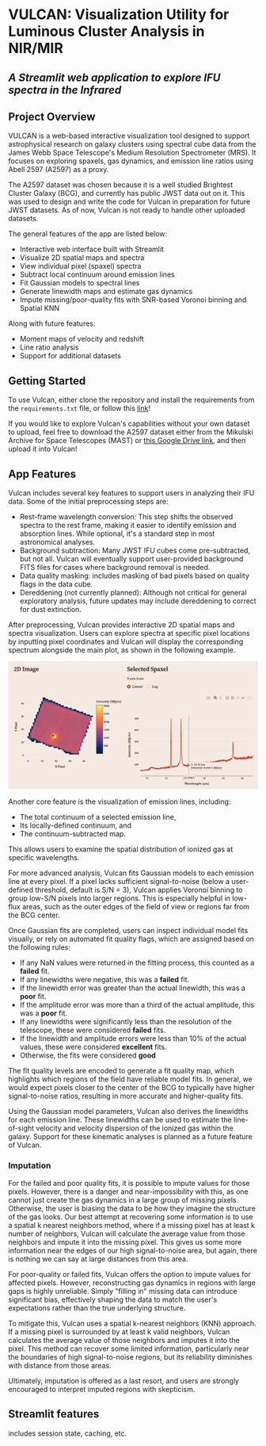 # VULCAN: Visualization Utility for Luminous Cluster Analysis in NIR/MIR
## *A Streamlit web application to explore IFU spectra in the Infrared*

## Project Overview

VULCAN is a web-based interactive visualization tool designed to support astrophysical research on galaxy clusters using spectral cube data from the James Webb Space Telescope's Medium Resolution Spectrometer (MRS). It focuses on exploring spaxels, gas dynamics, and emission line ratios using Abell 2597 (A2597) as a proxy.

The A2597 dataset was chosen because it is a well studied Brightest Cluster Galaxy (BCG), and currently has public JWST data out on it. This was used to design and write the code for Vulcan in preparation for future JWST datasets. As of now, Vulcan is not ready to handle other uploaded datasets.

The general features of the app are listed below:
- Interactive web interface built with Streamlit
- Visualize 2D spatial maps and spectra
- View individual pixel (spaxel) spectra
- Subtract local continuum around emission lines
- Fit Gaussian models to spectral lines
- Generate linewidth maps and estimate gas dynamics
- Impute missing/poor-quality fits with SNR-based Voronoi binning and Spatial KNN

Along with future features: 
- Moment maps of velocity and redshift
- Line ratio analysis
- Support for additional datasets

## Getting Started

To use Vulcan, either clone the repository and install the requirements from the `requirements.txt` file, or follow this [link](https://cmse830fds-rxte2xpg3kggapp2vmnqgkk.streamlit.app/)!

If you would like to explore Vulcan's capabilities without your own dataset to upload, feel free to download the A2597 dataset either from the Mikulski Archive for Space Telescopes (MAST) or [this Google Drive link](https://drive.google.com/file/d/1UHRmaXy2bDdfFKwCTo-s7IxmROA2eAxV/view?usp=drive_link), and then upload it into Vulcan!

## App Features

Vulcan includes several key features to support users in analyzing their IFU data. Some of the initial preprocessing steps are:
- Rest-frame wavelength conversion: This step shifts the observed spectra to the rest frame, making it easier to identify emission and absorption lines. While optional, it's a standard step in most astronomical analyses.
- Background subtraction: Many JWST IFU cubes come pre-subtracted, but not all. Vulcan will eventually support user-provided background FITS files for cases where background removal is needed.
- Data quality masking: includes masking of bad pixels based on quality flags in the data cube.
- Dereddening (not currently planned): Although not critical for general exploratory analysis, future updates may include dereddening to correct for dust extinction.

After preprocessing, Vulcan provides interactive 2D spatial maps and spectra visualization. Users can explore spectra at specific pixel locations by inputting pixel coordinates and Vulcan will display the corresponding spectrum alongside the main plot, as shown in the following example.

![spaxel_plot](images/spaxel_plot.jpg)

Another core feature is the visualization of emission lines, including:
- The total continuum of a selected emission line,
- Its locally-defined continuum, and
- The continuum-subtracted map.

This allows users to examine the spatial distribution of ionized gas at specific wavelengths.

For more advanced analysis, Vulcan fits Gaussian models to each emission line at every pixel. If a pixel lacks sufficient signal-to-noise (below a user-defined threshold, default is S/N = 3), Vulcan applies Voronoi binning to group low-S/N pixels into larger regions. This is especially helpful in low-flux areas, such as the outer edges of the field of view or regions far from the BCG center.

Once Gaussian fits are completed, users can inspect individual model fits visually, or rely on automated fit quality flags, which are assigned based on the following rules:

- If any NaN values were returned in the fitting process, this counted as a **failed** fit.
- If any linewidths were negative, this was a **failed** fit.
- If the linewidth error was greater than the actual linewidth, this was a **poor** fit.
- If the amplitude error was more than a third of the actual amplitude, this was a **poor** fit.
- If any linewidths were significantly less than the resolution of the telescope, these were considered **failed** fits.
- If the linewidth and amplitude errors were less than 10% of the actual values, these were considered **excellent** fits.
- Otherwise, the fits were considered **good**

The fit quality levels are encoded to generate a fit quality map, which highlights which regions of the field have reliable model fits. In general, we would expect pixels closer to the center of the BCG to typically have higher signal-to-noise ratios, resulting in more accurate and higher-quality fits.

Using the Gaussian model parameters, Vulcan also derives the linewidths for each emission line. These linewidths can be used to estimate the line-of-sight velocity and velocity dispersion of the ionized gas within the galaxy. Support for these kinematic analyses is planned as a future feature of Vulcan.

### Imputation
For the failed and poor quality fits, it is possible to impute values for those pixels. However, there is a danger and near-impossibility with this, as one cannot just create the gas dynamics in a large group of missing pixels. Otherwise, the user is biasing the data to be how they imagine the structure of the gas looks. Our best attempt at recovering some information is to use a spatial k nearest neighbors method, where if a missing pixel has at least k number of neighbors, Vulcan will calculate the average value from those neighbors and impute it into the missing pixel. This gives us some more information near the edges of our high signal-to-noise area, but again, there is nothing we can say at large distances from this area.

For poor-quality or failed fits, Vulcan offers the option to impute values for affected pixels. However, reconstructing gas dynamics in regions with large gaps is highly unreliable. Simply "filling in" missing data can introduce significant bias, effectively shaping the data to match the user's expectations rather than the true underlying structure.

To mitigate this, Vulcan uses a spatial k-nearest neighbors (KNN) approach. If a missing pixel is surrounded by at least k valid neighbors, Vulcan calculates the average value of those neighbors and imputes it into the pixel. This method can recover some limited information, particularly near the boundaries of high signal-to-noise regions, but its reliability diminishes with distance from those areas.

Ultimately, imputation is offered as a last resort, and users are strongly encouraged to interpret imputed regions with skepticism.

## Streamlit features

includes session state, caching, etc.


